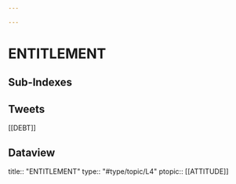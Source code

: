 ```yaml
---

---
```

# ENTITLEMENT
## Sub-Indexes


## Tweets
[[DEBT]]

## Dataview
title:: "ENTITLEMENT"
type:: "#type/topic/L4"
ptopic:: [[ATTITUDE]]